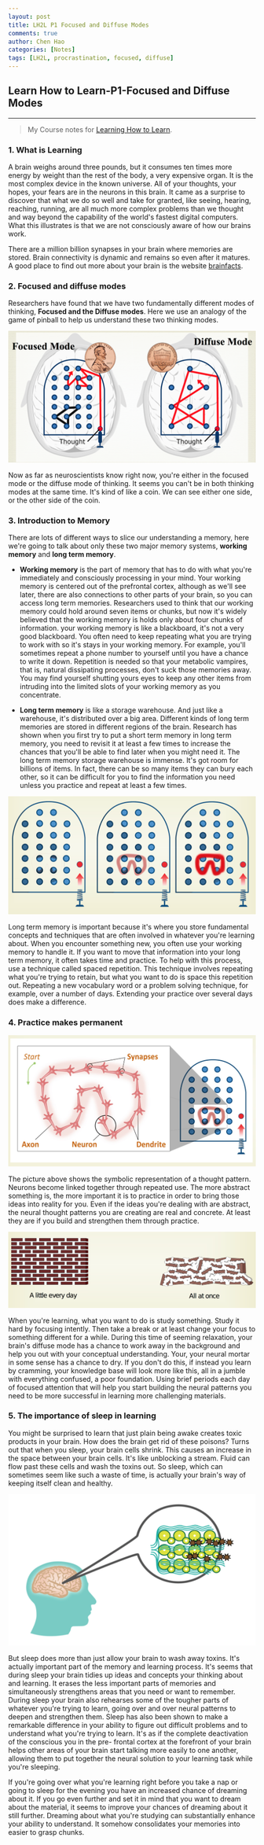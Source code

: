 ```yaml
---
layout: post
title: LH2L P1 Focused and Diffuse Modes
comments: true
author: Chen Hao
categories: [Notes]
tags: [LH2L, procrastination, focused, diffuse]
---
```


## Learn How to Learn-P1-Focused and Diffuse Modes
---

> My Course notes for [Learning How to Learn](https://www.coursera.org/learn/learning-how-to-learn/home/welcome). 

### 1. What is Learning

A brain weighs around three pounds, but it consumes ten times more energy by weight than the rest of the body, a very expensive organ. It is the most complex device in the known universe. All of your thoughts, your hopes, your fears are in the neurons in this brain. It came as a surprise to discover that what we do so well and take for granted, like seeing, hearing, reaching, running, are all much more complex problems than we thought and way beyond the capability of the world's fastest digital computers. What this illustrates is that we are not consciously aware of how our brains work.

There are a million billion synapses in your brain where memories are stored. Brain connectivity is dynamic and remains so even after it matures. A good place to find out more about your brain is the website [brainfacts](http://www.brainfacts.org/). 


### 2. Focused and diffuse modes

Researchers have found that we have two fundamentally different modes of thinking, **Focused and the Diffuse modes**. Here we use an analogy of the game of pinball to help us understand these two thinking modes. 

![](/images/LHL_focused_diffuse/f_1.png)

Now as far as neuroscientists know right now, you're either in the focused mode or the diffuse mode of thinking. It seems you can't be in both thinking modes at the same time. It's kind of like a coin. We can see either one side, or the other side of the coin.

### 3. Introduction to Memory

There are lots of different ways to slice our understanding a memory, here we're going to talk about only these two major memory systems, **working memory** and **long term memory**.

- **Working memory** is the part of memory that has to do with what you're immediately and consciously processing in your mind. Your working memory is centered out of the prefrontal cortex, although as we'll see later, there are also connections to other parts of your brain, so you can access long term memories. Researchers used to think that our working memory could hold around seven items or chunks, but now it's widely believed that the working memory is holds only about four chunks of information. your working memory is like a blackboard, it's not a very good blackboard. You often need to keep repeating what you are trying to work with so it's stays in your working memory. For example, you'll sometimes repeat a phone number to yourself until you have a chance to write it down. Repetition is needed so that your metabolic vampires, that is, natural dissipating processes, don't suck those memories away. You may find yourself shutting yours eyes to keep any other items from intruding into the limited slots of your working memory as you concentrate.

- **Long term memory** is like a storage warehouse. And just like a warehouse, it's distributed over a big area. Different kinds of long term memories are stored in different regions of the brain. Research has shown when you first try to put a short term memory in long term memory, you need to revisit it at least a few times to increase the chances that you'll be able to find later when you might need it. The long term memory storage warehouse is immense. It's got room for billions of items. In fact, there can be so many items they can bury each other, so it can be difficult for you to find the information you need unless you practice and repeat at least a few times.

![](/images/LHL_focused_diffuse/f_2_1.png)

Long term memory is important because it's where you store fundamental concepts and techniques that are often involved in whatever you're learning about. When you encounter something new, you often use your working memory to handle it. If you want to move that information into your long term memory, it often takes time and practice. To help with this process, use a technique called spaced repetition. This technique involves repeating what you're trying to retain, but what you want to do is space this repetition out. Repeating a new vocabulary word or a problem solving technique, for example, over a number of days. Extending your practice over several days does make a difference.

### 4. Practice makes permanent

![](/images/LHL_focused_diffuse/f_2.png)

The picture above shows the symbolic representation of a thought pattern. Neurons become linked together through repeated use. The more abstract something is, the more important it is to practice in order to bring those ideas into reality for you. Even if the ideas you're dealing with are abstract, the neural thought patterns you are creating are real and concrete. At least they are if you build and strengthen them through practice. 

![](/images/LHL_focused_diffuse/f_3.png)

When you're learning, what you want to do is study something. Study it hard by focusing intently. Then take a break or at least change your focus to something different for a while. During this time of seeming relaxation, your brain's diffuse mode has a chance to work away in the background and help you out with your conceptual understanding. Your, your neural mortar in some sense has a chance to dry. If you don't do this, if instead you learn by cramming, your knowledge base will look more like this, all in a jumble with everything confused, a poor foundation. Using brief periods each day of focused attention that will help you start building the neural patterns you need to be more successful in learning more challenging materials. 

### 5. The importance of sleep in learning

You might be surprised to learn that just plain being awake creates toxic products in your brain. How does the brain get rid of these poisons? Turns out that when you sleep, your brain cells shrink. This causes an increase in the space between your brain cells. It's like unblocking a stream. Fluid can flow past these cells and wash the toxins out. So sleep, which can sometimes seem like such a waste of time, is actually your brain's way of keeping itself clean and healthy.

![](/images/LHL_focused_diffuse/f_4.png)

But sleep does more than just allow your brain to wash away toxins. It's actually important part of the memory and learning process. It's seems that during sleep your brain tidies up ideas and concepts your thinking about and learning. It erases the less important parts of memories and simultaneously strengthens areas that you need or want to remember. During sleep your brain also rehearses some of the tougher parts of whatever you're trying to learn, going over and over neural patterns to deepen and strengthen them. Sleep has also been shown to make a remarkable difference in your ability to figure out difficult problems and to understand what you're trying to learn. It's as if the complete deactivation of the conscious you in the pre- frontal cortex at the forefront of your brain helps other areas of your brain start talking more easily to one another, allowing them to put together the neural solution to your learning task while you're sleeping.

If you're going over what you're learning right before you take a nap or going to sleep for the evening you have an increased chance of dreaming about it. If you go even further and set it in mind that you want to dream about the material, it seems to improve your chances of dreaming about it still further. Dreaming about what you're studying can substantially enhance your ability to understand. It somehow consolidates your memories into easier to grasp chunks.